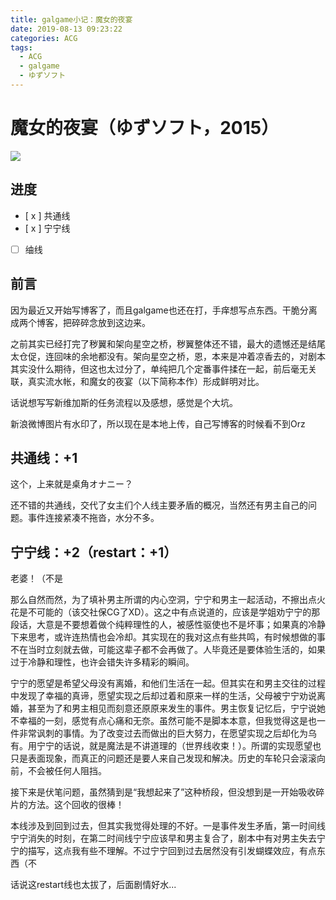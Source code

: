 ```yaml
---
title: galgame小记：魔女的夜宴
date: 2019-08-13 09:23:22
categories: ACG
tags:
  - ACG
  - galgame
  - ゆずソフト
---
```


# 魔女的夜宴（ゆずソフト，2015）

![](/ACGBlog/images/russ_0148pl.jpg)

## 进度

- [ x ] 共通线
- [ x ] 宁宁线
- [   ] 䌷线

## 前言

因为最近又开始写博客了，而且galgame也还在打，手痒想写点东西。干脆分离成两个博客，把碎碎念放到这边来。

<!-- more -->

之前其实已经打完了秽翼和架向星空之桥，秽翼整体还不错，最大的遗憾还是结尾太仓促，连回味的余地都没有。架向星空之桥，恩，本来是冲着凉香去的，对剧本其实没什么期待，但这也太过分了，单纯把几个定番事件揉在一起，前后毫无关联，真实流水帐，和魔女的夜宴（以下简称本作）形成鲜明对比。

话说想写写新维加斯的任务流程以及感想，感觉是个大坑。

新浪微博图片有水印了，所以现在是本地上传，自己写博客的时候看不到Orz

## 共通线：+1

这个，上来就是桌角オナニー？

还不错的共通线，交代了女主们个人线主要矛盾的概况，当然还有男主自己的问题。事件连接紧凑不拖沓，水分不多。

## 宁宁线：+2（restart：+1）

老婆！（不是

那么自然而然，为了填补男主所谓的内心空洞，宁宁和男主一起活动，不擦出点火花是不可能的（该交社保CG了XD）。这之中有点说道的，应该是学姐劝宁宁的那段话，大意是不要想着做个纯粹理性的人，被感性驱使也不是坏事；如果真的冷静下来思考，或许连热情也会冷却。其实现在的我对这点有些共鸣，有时候想做的事不在当时立刻就去做，可能这辈子都不会再做了。人毕竟还是要体验生活的，如果过于冷静和理性，也许会错失许多精彩的瞬间。

宁宁的愿望是希望父母没有离婚，和他们生活在一起。但其实在和男主交往的过程中发现了幸福的真谛，愿望实现之后却过着和原来一样的生活，父母被宁宁劝说离婚，甚至为了和男主相见而刻意还原原来发生的事件。男主恢复记忆后，宁宁说她不幸福的一刻，感觉有点心痛和无奈。虽然可能不是脚本本意，但我觉得这是也一件非常讽刺的事情。为了改变过去而做出的巨大努力，在愿望实现之后却化为乌有。用宁宁的话说，就是魔法是不讲道理的（世界线收束！）。所谓的实现愿望也只是表面现象，而真正的问题还是要人来自己发现和解决。历史的车轮只会滚滚向前，不会被任何人阻挡。

接下来是伏笔问题，虽然猜到是“我想起来了”这种桥段，但没想到是一开始吸收碎片的方法。这个回收的很棒！

本线涉及到回到过去，但其实我觉得处理的不好。一是事件发生矛盾，第一时间线宁宁消失的时刻，在第二时间线宁宁应该早和男主复合了，剧本中有对男主失去宁宁的描写，这点我有些不理解。不过宁宁回到过去居然没有引发蝴蝶效应，有点东西（不

话说这restart线也太拔了，后面剧情好水...